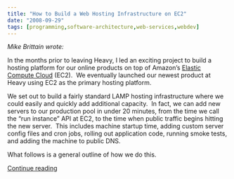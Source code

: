 ```yaml
---
title: "How to Build a Web Hosting Infrastructure on EC2"
date: "2008-09-29"
tags: [programming,software-architecture,web-services,webdev]
---
```


_Mike Brittain wrote:_

In the months prior to leaving Heavy, I led an exciting project to build a hosting platform for our online products on top of Amazon’s [Elastic Compute Cloud](http://www.amazon.com/EC2-AWS-Service-Pricing/b/ref=sc_fe_l_2?ie=UTF8&node=201590011&no=3435361&me=A36L942TSJ2AJA) (EC2).  We eventually launched our newest product at Heavy using EC2 as the primary hosting platform.

We set out to build a fairly standard LAMP hosting infrastructure where we could easily and quickly add additional capacity.  In fact, we can add new servers to our production pool in under 20 minutes, from the time we call the “run instance” API at EC2, to the time when public traffic begins hitting the new server.  This includes machine startup time, adding custom server config files and cron jobs, rolling out application code, running smoke tests, and adding the machine to public DNS.

What follows is a general outline of how we do this.

[Continue reading](http://www.mikebrittain.com/blog/2008/07/19/web-hosting-on-ec2/)
